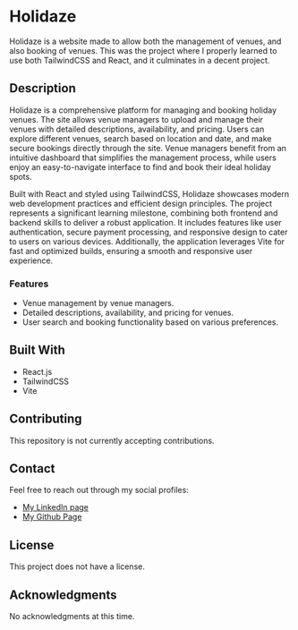 # Holidaze

Holidaze is a website made to allow both the management of venues, and also booking of venues. This was the project where I properly learned to use both TailwindCSS and React, and it culminates in a decent project.

## Description

Holidaze is a comprehensive platform for managing and booking holiday venues. The site allows venue managers to upload and manage their venues with detailed descriptions, availability, and pricing. Users can explore different venues, search based on location and date, and make secure bookings directly through the site. Venue managers benefit from an intuitive dashboard that simplifies the management process, while users enjoy an easy-to-navigate interface to find and book their ideal holiday spots.

Built with React and styled using TailwindCSS, Holidaze showcases modern web development practices and efficient design principles. The project represents a significant learning milestone, combining both frontend and backend skills to deliver a robust application. It includes features like user authentication, secure payment processing, and responsive design to cater to users on various devices. Additionally, the application leverages Vite for fast and optimized builds, ensuring a smooth and responsive user experience.

### Features

- Venue management by venue managers.
- Detailed descriptions, availability, and pricing for venues.
- User search and booking functionality based on various preferences.

## Built With

- React.js
- TailwindCSS
- Vite

## Contributing

This repository is not currently accepting contributions.

## Contact

Feel free to reach out through my social profiles:

- [My LinkedIn page](https://www.linkedin.com/in/kevin-havn/)
- [My Github Page](https://www.github.com/kevinhavn)

## License

This project does not have a license.

## Acknowledgments

No acknowledgments at this time.
